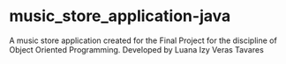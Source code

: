 # music_store_application-java
A music store application created for the Final Project for the discipline of Object Oriented Programming.
Developed by Luana Izy Veras Tavares
